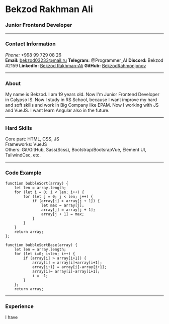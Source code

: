 # Bekzod Rakhman Ali
### Junior Frontend Developer

***

### Contact Information

**Phone*:* +998 99 729 08 26<br>
**Email:** bekzod03233@mail.ru
**Telegram:** @Programmer_AI
**Discord:** Bekzod #2159
**LinkedIn:** [Bekzod Rakhman-Ali](https://www.linkedin.com/in/bekzod-rakhman-ali-16a96b203/)
**GitHub:** [BekzodRahmonjonov](https://github.com/BekzodRahmonjonov)

***

### About

My name is Bekzod. I am 19 years old. Now I'm Junior Frontend Developer in Calypso IS. Now I study in RS School, because I want improve my hard and soft skills and work in Big Company like EPAM. Now I working with JS and VueJS. I want learn Angular also in the future.

***

### Hard Skills

Core part: HTML, CSS, JS<br>
Frameworks: VueJS<br>
Others: Git/GitHub, Sass(Scss), Bootstrap/BootsrapVue, Element UI, TailwindCsc, etc.

***

### Code Example

```
function bubbleSort(array) {
    let len = array.length;
    for (let i = 0; i < len; i++) {
        for (let j = 0; j < len; j++) {
            if (array[j] > array[j + 1]) {
                let max = array[j];
                array[j] = array[j + 1];
                array[j + 1] = max;
            }
        }
    }
    return array;
};

function bubbleSortBase(array) { 
    let len = array.length;
    for (let i=0; i<len; i++) {
        if (array[i] > array[i+1]) {
            array[i] = array[i]+array[i+1];
            array[i+1] = array[i]-array[i+1];
            array[i]= array[i]-array[i+1];
            i = -1;
        }
    };
    return array;

```

***

### Experience

I have 